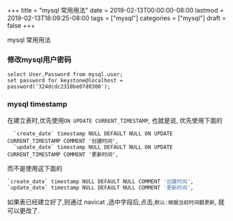 +++
title = "mysql 常用用法"
date = 2019-02-13T00:00:00-08:00
lastmod = 2019-02-13T18:09:25-08:00
tags = ["mysql"]
categories = ["mysql"]
draft = false
+++

mysql 常用用法

### 修改mysql用户密码

```mysql
select User,Password from mysql.user;
set password for keystone@localhost = password('324dcdc2318be07d0300');
```

### mysql timestamp

在建立表时,优先使用`ON UPDATE CURRENT_TIMESTAMP`, 也就是说, 优先使用下面的 

```mysql
  `create_date` timestamp NULL DEFAULT NULL ON UPDATE CURRENT_TIMESTAMP COMMENT '创建时间',
  `update_date` timestamp NULL DEFAULT NULL ON UPDATE CURRENT_TIMESTAMP COMMENT '更新时间',
```

而不是使用这下面的

```bash
`create_date` timestamp NULL DEFAULT NULL COMMENT '创建时间',
`update_date` timestamp NULL DEFAULT NULL COMMENT '更新时间',
```

如果表已经建立好了,则通过 navicat ,选中字段后,点击,`默认:根据当前时间戳更新`, 就可以更改了.




